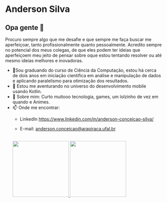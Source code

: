# Anderson Silva


## Opa gente 👋

 
Procuro sempre algo que me desafie e que sempre me faça buscar me aperfeiçoar, tanto profissionalmente quanto pessoalmente. Acredito sempre no potencial dos meus colegas, de que eles podem ter ideias que aperfeiçoem meu jeito de pensar sobre oque estou tentando resolver ou até mesmo ideias melhores e inovadoras. 

- 🔭Sou graduando do curso de Ciência da Computação, estou há cerca de dois anos em iniciação cientifica em análise e manipulação de dados e aplicando paralelismo para otimização dos resultados.
- 🌱 Estou me aventurando no universo do desenvolvimento mobile usando Kotlin. 
- 💬 Sobre mim: Curto muitooo tecnologia, games, um lolzinho de vez em quando  e Animes.
- 📫 Onde me encontrar: 
  - LinkedIn https://www.linkedin.com/in/anderson-conceicao-silva/
  - E-mail: anderson.conceicao@arapiraca.ufal.br
  
  
     <div style="display: inline-block"><br>
  <a href="https://github.com/Mrprey">
  <img height="180em" src="https://github-readme-stats.vercel.app/api?username=Mrprey&show_icons=true&theme=tokyonight&include_all_commits=true&count_private=true"/>
  <img height="180em" src="https://github-readme-stats.vercel.app/api/top-langs/?username=Mrpreyt&layout=compact&langs_count=16&theme=highcontrast"/>
</div>


